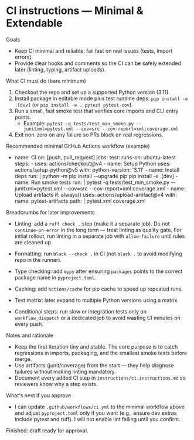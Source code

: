 # CI instructions — Minimal & Extendable

Goals

- Keep CI minimal and reliable: fail fast on real issues (tests, import errors).
- Provide clear hooks and comments so the CI can be safely extended later (linting, typing, artifact uploads).

What CI must do (bare minimum)

1. Checkout the repo and set up a supported Python version (3.11).
2. Install package in editable mode plus test runtime deps: `pip install -e .[dev]` (or `pip install -e . pytest pytest-cov`).
3. Run a small, fast smoke test that verifies core imports and CLI entry points.
   - Example: `pytest -q tests/test_min_smoke.py --junitxml=pytest.xml --cov=src --cov-report=xml:coverage.xml`
4. Exit non-zero on any failure so PRs block on real regressions.

Recommended minimal GitHub Actions workflow (example)

- name: CI
  on: [push, pull_request]
  jobs:
    test:
      runs-on: ubuntu-latest
      steps:
        - uses: actions/checkout@v4
        - name: Setup Python
          uses: actions/setup-python@v5
          with:
            python-version: '3.11'
        - name: Install deps
          run: |
            python -m pip install --upgrade pip
            pip install -e .[dev]
        - name: Run smoke tests
          run: |
            pytest -q tests/test_min_smoke.py --junitxml=pytest.xml --cov=src --cov-report=xml:coverage.xml
        - name: Upload artifacts
          if: always()
          uses: actions/upload-artifact@v4
          with:
            name: pytest-artifacts
            path: |
              pytest.xml
              coverage.xml

Breadcrumbs for later improvements

- Linting: add a `ruff check .` step (make it a separate job). Do not `continue-on-error` in the long term — treat linting as quality gate. For initial rollout, run linting in a separate job with `allow-failure` until rules are cleaned up.

- Formatting: run `black --check .` in CI (not `black .` to avoid modifying repo in the runner).

- Type checking: add `mypy` after ensuring `packages` points to the correct package name in `pyproject.toml`.

- Caching: add `actions/cache` for pip cache to speed up repeated runs.

- Test matrix: later expand to multiple Python versions using a matrix.

- Conditional steps: run slow or integration tests only on `workflow_dispatch` or a dedicated job to avoid wasting CI minutes on every push.

Notes and rationale

- Keep the first iteration tiny and stable. The core purpose is to catch regressions in imports, packaging, and the smallest smoke tests before merge.
- Use artifacts (junit/coverage) from the start — they help diagnose failures without making linting mandatory.
- Document every added CI step in `instructions/ci.instructions.md` so reviewers know why a step exists.

What's next if you approve

- I can update `.github/workflows/ci.yml` to the minimal workflow above and adjust `pyproject.toml` only if you want (e.g., ensure dev extras include pytest and ruff). I will not enable lint failing until you confirm.

Finished: draft ready for approval.